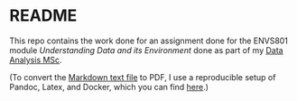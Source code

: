 # README

This repo contains the work done for an assignment done for the ENVS801
module *Understanding Data and its Environment* done as part of my [Data
Analysis MSc](https://github.com/peterprescott/data-analysis-msc).

(To convert the [Markdown text file](md/1.md) 
to PDF, I use a reproducible setup of Pandoc, Latex, and Docker, which you can find
[here](https://github.com/peterprescott/publisher).)

